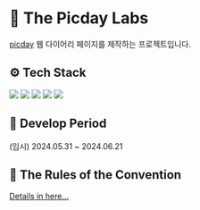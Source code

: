 # 📒 The Picday Labs 

[picday](https://----주소----) 웹 다이어리 페이지를 제작하는 프로젝트입니다.



## ⚙️ Tech Stack

<img src="https://img.shields.io/badge/python-3776AB?style=for-the-badge&logo=python&logoColor=yellow">
<img src="https://img.shields.io/badge/javascript-F7DF1E?style=for-the-badge&logo=javascript&logoColor=yellow">
<img src="https://img.shields.io/badge/react-61DAFB?style=for-the-badge&logo=react&logoColor=white">
<img src="https://img.shields.io/badge/django-092E20?style=for-the-badge&logo=django&logoColor=orange">
<img src="https://img.shields.io/badge/miro-050038?style=for-the-badge&logo=miro&logoColor=yellow">


## 📅 Develop Period

(임시) 2024.05.31 ~ 2024.06.21



## 📌 The Rules of the Convention

[Details in here...](https://github.com/----주소를입력----)